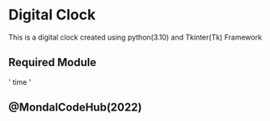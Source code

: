 # Digital Clock 
This is a digital clock created using python(3.10) and Tkinter(Tk) Framework 
## Required Module 
' time '
## @MondalCodeHub(2022)
